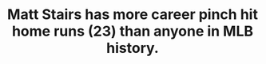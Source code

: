 ---
title:      
  - Matt Stairs has more career pinch hit home runs (23) than anyone in MLB history.
secondary:
  - He also played in 19 different seasons on 12 different teams.
reference:
---